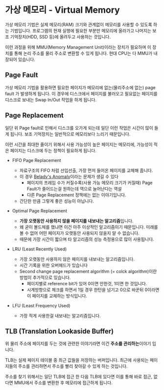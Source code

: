 # 가상 메모리 - Virtual Memory

가상 메모리 기법은 실제 메모리(RAM) 크기와 관계없이 메모리를 사용할 수 있도록 하는 기법입니다. 프로그램의 현재 실행에 필요한 부분만 메모리에 올라가고 나머지는 보조 기억장치(HDD, SSD 등)에 올려두고 사용하는 것입니다.

이런 과정을 위해 MMU(Memory Management Unit)이라는 장치가 필요하며 이 장치를 통해 논리 주소를 물리 주소로 변환할 수 있게 됩니다. 현대 CPU는 다 MMU가 내장되어 있습니다.



## Page Fault

가상 메모리 기법을 활용하면 필요한 페이지가 메모리에 없는(물리주소에 없는) page fault 가 발생하게 됩니다. 이 경우에 디스크에서 페이지를 불러오고 필요없는 페이지를 디스크로 보내는 Swap In/Out 작업을 하게 됩니다.



## Page Replacement

일단 위 Page fault로 인해서 디스크를 오가게 되는데 일단 이런 작업은 시간이 많이 들게 됩니다. 보조 기억장치는 일반적으로 메모리보다 느리기 때문입니다. 

이런 시간을 최대한 줄이기 위해서 사용 가능성이 높은 페이지는 메모리에, 가능성이 적은 페이지는 디스크에 두는 정책이 필요하게 됩니다.

- FIFO Page Replacement
  - 자료구조의 FIFO 처럼 선입선출, 가장 먼저 들어온 페이지를 교체해 줍니다.
  - 이 경우 [Belady's Anomaly](https://en.wikipedia.org/wiki/B%C3%A9l%C3%A1dy%27s_anomaly)이라는 문제가 생길 수 있다
    - 페이지의 프레임 수가 커질수록(사용 가능 메모리 크기가 커질때) Page Fault가 줄어드는걸 원하는데 역으로 늘어난다는 역설
    - 다른 Page Replacement 정책에는 없는 이야기입니다.
  - 간단한 만큼 그렇게 좋은 성능이 아닙니다.
- Optimal Page Replacement
  - **가장 오랫동안 사용하지 않을 페이지를 내보내는 알고리즘**입니다.
  - 왜 굳이 볼드체를 했냐면 이건 아주 이상적인 알고리즘이기 때문입니다. 미래를 볼 수 없어 어떤 페이지가 오랫동안 사용되지 않을지 알 수 없습니다.
  - 때문에 가장 시간이 짧으며 타 알고리즘의 성능 측정용으로 많이 사용됩니다.
- LRU (Least Recently Used)
  - 가장 오랫동안 사용하지 않은 페이지를 내보내는 알고리즘입니다.
  - 시간 기록을 위한 오버헤드가 있습니다
  - Second change page replacement algorithm (= colck algorithm)이란 방법이 추가적으로 있습니다.
    - 페이지별로 reference bit가 있어 0이면 안한것, 1이면 한 것입니다.
    - 시계방향으로 체크를 하면서 1일 경우 한턴을 넘기고 0으로 바꾼뒤 0이라면 이 페이지를 교체하는 방식입니다.

- LFU (Least Frequency Used)
  - 가장 적게 사용한걸 내보내는 알고리즘입니다.



## TLB (Translation Lookaside Buffer)

위 물리 주소에 페이지를 두는 것에 관련한 이야기라면 이건 **주소를 관리하는**이야기 입니다. 

TLB는 실제 페이지 테이블 중 최근 값들을 저장하는 버퍼입니다. 최근에 사용되는 페이지들의 주소를 관리하면서 주소를 빨리 찾아갈 수 있게 하는 것입니다.

주소를 찾기 위해서는 일단 TLB에 접근 한 다음 TLB에 있다면 이를 통해 바로 접근, 없다면 MMU에서 주소를 변환한 후 메모리에 접근하게 됩니다.
